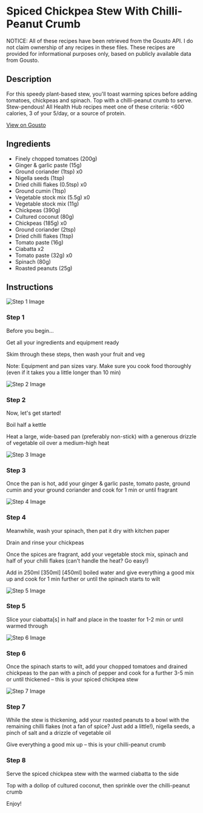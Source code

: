 # Spiced Chickpea Stew With Chilli-Peanut Crumb

NOTICE: All of these recipes have been retrieved from the Gousto API. I do not claim ownership of any recipes in these files. These recipes are provided for informational purposes only, based on publicly available data from Gousto.

## Description

For this speedy plant-based stew, you'll toast warming spices before adding tomatoes, chickpeas and spinach. Top with a chilli-peanut crumb to serve. Stew-pendous! All Health Hub recipes meet one of these criteria: <600 calories, 3 of your 5/day, or a source of protein.

[View on Gousto](https://www.gousto.co.uk/recipes/cookbook/10-min-spiced-lentil-stew-chilli-peanut-crumb)

## Ingredients

- Finely chopped tomatoes (200g)
- Ginger & garlic paste (15g)
- Ground coriander (1tsp) x0
- Nigella seeds (1tsp)
- Dried chilli flakes (0.5tsp) x0
- Ground cumin (1tsp)
- Vegetable stock mix (5.5g) x0
- Vegetable stock mix (11g)
- Chickpeas (390g)
- Cultured coconut (80g)
- Chickpeas (185g) x0
- Ground coriander (2tsp)
- Dried chilli flakes (1tsp)
- Tomato paste (16g)
- Ciabatta x2
- Tomato paste (32g) x0
- Spinach (80g)
- Roasted peanuts (25g)

## Instructions

![Step 1 Image](https://production-media.gousto.co.uk/cms/recipe-step-image/Admin-10mm-Step-1-1612374377464-x200.jpg)

### Step 1

Before you begin...

Get all your ingredients and equipment ready

Skim through these steps, then wash your fruit and veg

Note: Equipment and pan sizes vary. Make sure you cook food thoroughly (even if it takes you a little longer than 10 min)

![Step 2 Image](https://production-media.gousto.co.uk/cms/recipe-step-image/Empty-pan-1646666240578-x200.jpg)

### Step 2

Now, let's get started!

Boil half a kettle

Heat a large, wide-based pan (preferably non-stick) with a generous drizzle of vegetable oil over a medium-high heat

![Step 3 Image](https://production-media.gousto.co.uk/cms/recipe-step-image/Step-2-1646666292952-x200.jpg)

### Step 3

Once the pan is hot, add your ginger & garlic paste, tomato paste, ground cumin and your ground coriander and cook for 1 min or until fragrant

![Step 4 Image](https://production-media.gousto.co.uk/cms/recipe-step-image/Step-3-1646666297096-x200.jpg)

### Step 4

Meanwhile, wash your spinach, then pat it dry with kitchen paper

Drain and rinse your chickpeas

Once the spices are fragrant, add your vegetable stock mix, spinach and half of your chilli flakes (can't handle the heat? Go easy!)

Add in 250ml <span class="text-purple">[350ml]</span> <span class="text-danger">[450ml]</span> boiled water and give everything a good mix up and cook for 1 min further or until the spinach starts to wilt

![Step 5 Image](https://production-media.gousto.co.uk/cms/recipe-step-image/Ciabatta-in-toaster-1675789096952-x200.jpg)

### Step 5

Slice your ciabatta[s] in half and place in the toaster for 1-2 min or until warmed through

![Step 6 Image](https://production-media.gousto.co.uk/cms/recipe-step-image/Step-5-1646666302479-x200.jpg)

### Step 6

Once the spinach starts to wilt, add your chopped tomatoes and drained chickpeas to the pan with a pinch of pepper and cook for a further 3-5 min or until thickened – this is your spiced chickpea stew

![Step 7 Image](https://production-media.gousto.co.uk/cms/recipe-step-image/Step-6-1646666305255-x200.jpg)

### Step 7

While the stew is thickening, add your roasted peanuts to a bowl with the remaining chilli flakes (not a fan of spice? Just add a little!), nigella seeds, a pinch of salt and a drizzle of vegetable oil

Give everything a good mix up – this is your chilli-peanut crumb

### Step 8

Serve the spiced chickpea stew with the warmed ciabatta to the side

Top with a dollop of cultured coconut, then sprinkle over the chilli-peanut crumb

Enjoy!

